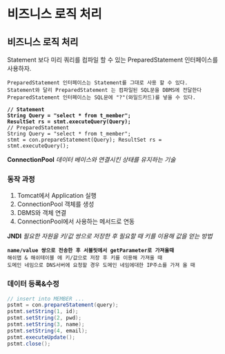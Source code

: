 # 비즈니스 로직 처리

## 비즈니스 로직 처리

Statement 보다 미리 쿼리를 컴파일 할 수 있는 PreparedStatement 인터페이스를 사용하자.

```
PreparedStatement 인터페이스는 Statement를 그대로 사용 할 수 있다.
Statement와 달리 PreparedStatement 는 컴파일된 SQL문을 DBMS에 전달한다
PreparedStatement 인터페이스는 SQL문에 "?"(와일드카드)를 넣을 수 있다.
```



<pre class="language-java"><code class="lang-java"><strong>// Statement 
</strong><strong>String Query = "select * from t_member"; 
</strong><strong>ResultSet rs = stmt.executeQuery(Query);
</strong>// PreparedStatement 
String Query = "select * from t_member"; 
stmt = con.prepareStatement(Query); ResultSet rs = stmt.executeQuery();
</code></pre>

**ConnectionPool** _데이터 베이스와 연결시킨 상태를 유지하는 기술_

### **동작 과정**

1. Tomcat에서 Application 실행
2. ConnectionPool 객체를 생성
3. DBMS와 객체 연결
4. ConnectionPool에서 사용하는 메서드로 연동

**JNDI** _필요한 자원을 키/값 쌍으로 저장한 후 필요할 때 키를 이용해 값을 얻는 방법_

<pre><code><strong>name/value 쌍으로 전송한 후 서블릿에서 getParameter로 가져올때
</strong>해쉬맵 &#x26; 해쉬테이블 에 키/값으로 저장 후 키를 이용해 가져올 때
도메인 네임으로 DNS서버에 요청할 경우 도메인 네임에대한 IP주소를 가져 올 때
</code></pre>

### 데이터 등록&수정

```java
// insert into MEMBER ...
pstmt = con.prepareStatement(query);
pstmt.setString(1, id);
pstmt.setString(2, pwd);
pstmt.setString(3, name);
pstmt.setString(4, email);
pstmt.executeUpdate();
pstmt.close();
```
